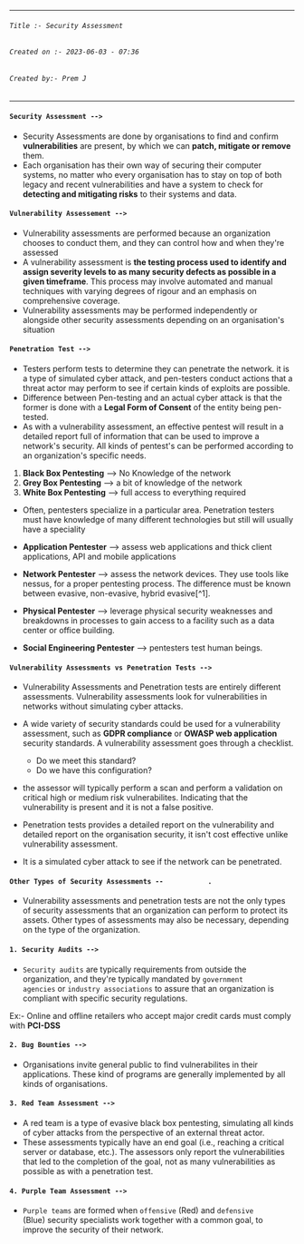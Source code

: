  
***
###### `Title :- Security Assessment`
###### `Created on :- 2023-06-03 - 07:36`
###### `Created by:- Prem J`
***

#### `Security Assessment -->`

- Security Assessments are done by organisations to find and confirm **vulnerabilities** are present, by which we can **patch, mitigate or remove** them.
- Each organisation has their own way of securing their computer systems, no matter who every organisation has to stay on top of both legacy and recent vulnerabilities and have a system to check for **detecting and mitigating risks** to their systems and data.

#### `Vulnerability Assessement -->`

- Vulnerability assessments are performed because an organization chooses to conduct them, and they can control how and when they're assessed
- A vulnerability assessment is **the testing process used to identify and assign severity levels to as many security defects as possible in a given timeframe**. This process may involve automated and manual techniques with varying degrees of rigour and an emphasis on comprehensive coverage.
- Vulnerability assessments may be performed independently or alongside other security assessments depending on an organisation's situation

#### `Penetration Test -->`

- Testers perform tests to determine they can penetrate the network. it is a type of simulated cyber attack, and pen-testers conduct actions that a threat actor may perform to see if certain kinds of exploits are possible.
- Difference between Pen-testing and an actual cyber attack is that the former is done with a **Legal Form of Consent** of the entity being pen-tested.
- As with a vulnerability assessment, an effective pentest will result in a detailed report full of information that can be used to improve a network's security. All kinds of pentest's can be performed according to an organization's specific needs.

1. **Black Box Pentesting** --> No Knowledge of the network
2. **Grey Box Pentesting** --> a bit of knowledge of the network
3. **White Box Pentesting** --> full access to everything required

- Often, pentesters specialize in a particular area. Penetration testers must have knowledge of many different technologies but still will usually have a speciality

- **Application Pentester** --> assess web applications and thick client applications, API and mobile applications
- **Network Pentester** --> assess the network devices. They use tools like nessus, for a proper pentesting process. The difference must be known between evasive, non-evasive, hybrid evasive[^1]. 
- **Physical Pentester** --> leverage physical security weaknesses and breakdowns in processes to gain access to a facility such as a data center or office building.
- **Social Engineering Pentester** --> pentesters test human beings.

#### `Vulnerability Assessments vs Penetration Tests -->`

- Vulnerability Assessments and Penetration tests are entirely different assessments. Vulnerability assessments look for vulnerabilities in networks without simulating cyber attacks.
- A wide variety of security standards could be used for a vulnerability assessment, such as **GDPR compliance** or **OWASP web application** security standards. A vulnerability assessment goes through a checklist.
	- Do we meet this standard?
	- Do we have this configuration?

- the assessor will typically perform a scan and perform a validation on critical high or medium risk vulnerabilites. Indicating that the vulnerability is present and it is not a false positive.

- Penetration  tests provides a detailed report on the vulnerability and detailed report on the organisation security, it isn't cost effective unlike vulnerability assessment.
- It is a simulated cyber attack to see if the network can be penetrated.


#### `Other Types of Security Assessments --           .`

- Vulnerability assessments and penetration tests are not the only types of security assessments that an organization can perform to protect its assets. Other types of assessments may also be necessary, depending on the type of the organization.

#### `1. Security Audits -->`

- `Security audits` are typically requirements from outside the organization, and they're typically mandated by `government agencies` or `industry associations` to assure that an organization is compliant with specific security regulations.

Ex:- Online and offline retailers who accept major credit cards must comply with **PCI-DSS**

#### `2. Bug Bounties -->`

- Organisations invite general public to find vulnerabilites in their applications. These kind of programs are generally implemented by all kinds of organisations.

#### `3. Red Team Assessment -->`

- A red team is a type of evasive black box pentesting, simulating all kinds of cyber attacks from the perspective of an external threat actor.
- These assessments typically have an end goal (i.e., reaching a critical server or database, etc.). The assessors only report the vulnerabilities that led to the completion of the goal, not as many vulnerabilities as possible as with a penetration test.

####  `4. Purple Team Assessment -->`

- `Purple teams` are formed when `offensive` (Red) and `defensive` (Blue) security specialists work together with a common goal, to improve the security of their network.